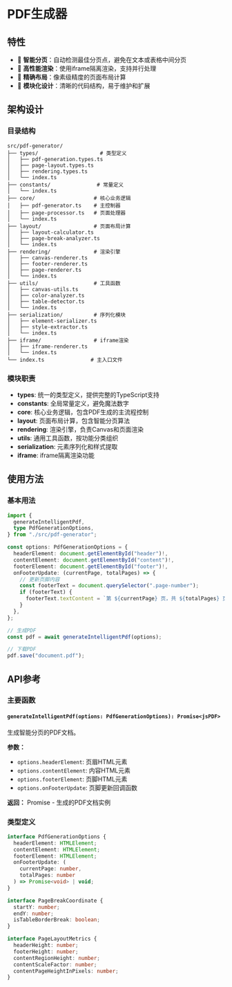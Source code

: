# PDF生成器

## 特性

- 🎯 **智能分页**：自动检测最佳分页点，避免在文本或表格中间分页
- 🚀 **高性能渲染**：使用iframe隔离渲染，支持并行处理
- 📐 **精确布局**：像素级精度的页面布局计算
- 🔧 **模块化设计**：清晰的代码结构，易于维护和扩展

## 架构设计

### 目录结构

```
src/pdf-generator/
├── types/                    # 类型定义
│   ├── pdf-generation.types.ts
│   ├── page-layout.types.ts
│   ├── rendering.types.ts
│   └── index.ts
├── constants/               # 常量定义
│   └── index.ts
├── core/                   # 核心业务逻辑
│   ├── pdf-generator.ts    # 主控制器
│   ├── page-processor.ts   # 页面处理器
│   └── index.ts
├── layout/                 # 页面布局计算
│   ├── layout-calculator.ts
│   ├── page-break-analyzer.ts
│   └── index.ts
├── rendering/              # 渲染引擎
│   ├── canvas-renderer.ts
│   ├── footer-renderer.ts
│   ├── page-renderer.ts
│   └── index.ts
├── utils/                  # 工具函数
│   ├── canvas-utils.ts
│   ├── color-analyzer.ts
│   ├── table-detector.ts
│   └── index.ts
├── serialization/          # 序列化模块
│   ├── element-serializer.ts
│   ├── style-extractor.ts
│   └── index.ts
├── iframe/                 # iframe渲染
│   ├── iframe-renderer.ts
│   └── index.ts
└── index.ts               # 主入口文件
```

### 模块职责

- **types**: 统一的类型定义，提供完整的TypeScript支持
- **constants**: 全局常量定义，避免魔法数字
- **core**: 核心业务逻辑，包含PDF生成的主流程控制
- **layout**: 页面布局计算，包含智能分页算法
- **rendering**: 渲染引擎，负责Canvas和页面渲染
- **utils**: 通用工具函数，按功能分类组织
- **serialization**: 元素序列化和样式提取
- **iframe**: iframe隔离渲染功能

## 使用方法

### 基本用法

```typescript
import {
  generateIntelligentPdf,
  type PdfGenerationOptions,
} from "./src/pdf-generator";

const options: PdfGenerationOptions = {
  headerElement: document.getElementById("header")!,
  contentElement: document.getElementById("content")!,
  footerElement: document.getElementById("footer")!,
  onFooterUpdate: (currentPage, totalPages) => {
    // 更新页脚内容
    const footerText = document.querySelector(".page-number");
    if (footerText) {
      footerText.textContent = `第 ${currentPage} 页，共 ${totalPages} 页`;
    }
  },
};

// 生成PDF
const pdf = await generateIntelligentPdf(options);

// 下载PDF
pdf.save("document.pdf");
```

## API参考

### 主要函数

#### `generateIntelligentPdf(options: PdfGenerationOptions): Promise<jsPDF>`

生成智能分页的PDF文档。

**参数：**

- `options.headerElement`: 页眉HTML元素
- `options.contentElement`: 内容HTML元素
- `options.footerElement`: 页脚HTML元素
- `options.onFooterUpdate`: 页脚更新回调函数

**返回：** Promise<jsPDF> - 生成的PDF文档实例

### 类型定义

```typescript
interface PdfGenerationOptions {
  headerElement: HTMLElement;
  contentElement: HTMLElement;
  footerElement: HTMLElement;
  onFooterUpdate: (
    currentPage: number,
    totalPages: number
  ) => Promise<void> | void;
}

interface PageBreakCoordinate {
  startY: number;
  endY: number;
  isTableBorderBreak: boolean;
}

interface PageLayoutMetrics {
  headerHeight: number;
  footerHeight: number;
  contentRegionHeight: number;
  contentScaleFactor: number;
  contentPageHeightInPixels: number;
}
```

